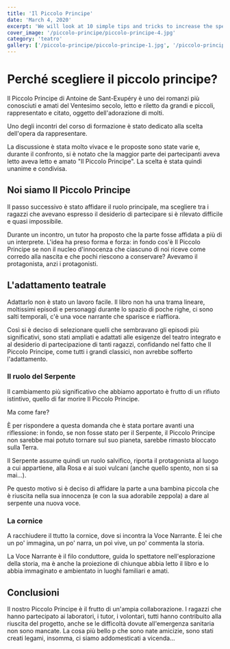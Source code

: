 ```yaml
---
title: 'Il Piccolo Principe'
date: 'March 4, 2020'
excerpt: 'We will look at 10 simple tips and tricks to increase the speed of your code when writing JS'
cover_image: '/piccolo-principe/piccolo-principe-4.jpg'
category: 'teatro'
gallery: ['/piccolo-principe/piccolo-principe-1.jpg', '/piccolo-principe/piccolo-principe-2.jpg', '/piccolo-principe/piccolo-principe-3.jpg', '/piccolo-principe/piccolo-principe-4.jpg', '/piccolo-principe/piccolo-principe-5.jpg' ]
---
```


# Perché scegliere il piccolo principe?
Il Piccolo Principe di Antoine de Sant-Exupéry è uno dei romanzi più conosciuti e amati del Ventesimo secolo, letto e riletto da grandi e piccoli, rappresentato e citato, oggetto dell'adorazione di molti.

Uno degli incontri del corso di formazione è stato dedicato alla scelta dell'opera da rappresentare.

La discussione è stata molto vivace e le proposte sono state varie e, durante il confronto, si è notato che la maggior parte dei partecipanti aveva letto aveva letto e amato "Il Piccolo Principe". La scelta è stata quindi unanime e condivisa.

## Noi siamo Il Piccolo Principe
Il passo successivo è stato affidare il ruolo principale, ma scegliere tra i ragazzi che avevano espresso il desiderio di partecipare si è rilevato difficile e quasi impossibile.

Durante un incontro, un tutor ha proposto che la parte fosse affidata a più di un interprete. L'idea ha preso forma e forza: in fondo cos'è Il Piccolo Principe se non il nucleo d'innocenza che ciascuno di noi riceve come corredo alla nascita e che pochi riescono a conservare? Avevamo il protagonista, anzi i protagonisti.

## L'adattamento teatrale
Adattarlo non è stato un lavoro facile. Il libro non ha una trama lineare, moltissimi episodi e personaggi durante lo spazio di poche righe, ci sono salti temporali, c'è una voce narrante che sparisce e riaffiora.

Così si è deciso di selezionare quelli che sembravano gli episodi più significativi, sono stati ampliati e adattati alle esigenze del teatro integrato e al desiderio di partecipazione di tanti ragazzi, confidando nel fatto che Il Piccolo Principe, come tutti i grandi classici, non avrebbe sofferto l'adattamento.

### Il ruolo del Serpente
Il cambiamento più significativo che abbiamo apportato è frutto di un rifiuto istintivo, quello di far morire Il Piccolo Principe.

Ma come fare?

È per rispondere a questa domanda che è stata portare avanti una riflessione: in fondo, se non fosse stato per il Serpente, il Piccolo Principe non sarebbe mai potuto tornare sul suo pianeta, sarebbe rimasto bloccato sulla Terra.

Il Serpente assume quindi un ruolo salvifico, riporta il protagonista al luogo a cui appartiene, alla Rosa e ai suoi vulcani (anche quello spento, non  si sa mai...).

Pe questo motivo si è deciso di affidare la parte a una bambina piccola che è riuscita nella sua innocenza (e con la sua adorabile zeppola) a dare al serpente una nuova voce.

### La cornice
A racchiudere il ttutto la cornice, dove si incontra la Voce Narrante. È lei che un po' immagina, un po' narra, un poì vive, un po' commenta la storia.

La Voce Narrante è il filo conduttore, guida lo spettatore nell'esplorazione della storia, ma è anche la proiezione di chiunque abbia letto il libro e lo abbia immaginato e ambientato in luoghi familiari e amati.

## Conclusioni
Il nostro Piccolo Principe è il frutto di un'ampia collaborazione. I ragazzi che hanno partecipato ai laboratori, i tutor, i volontari, tutti hanno contribuito alla riuscita del progetto, anche se le difficoltà dovute all'emergenza sanitaria non sono mancate. La cosa più bello p che sono nate amicizie, sono stati creati legami, insomma, ci siamo addomesticati a vicenda...